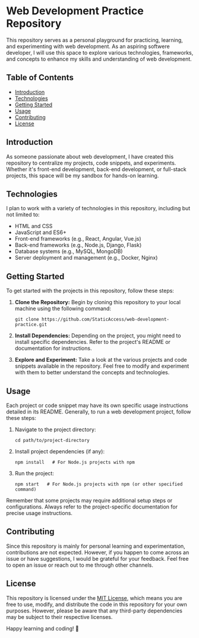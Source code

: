 # Web Development Practice Repository

This repository serves as a personal playground for practicing, learning, and experimenting with web development. As an aspiring softwere developer, I will use this space to explore various technologies, frameworks, and concepts to enhance my skills and understanding of web development.

## Table of Contents

- [Introduction](#introduction)
- [Technologies](#technologies)
- [Getting Started](#getting-started)
- [Usage](#usage)
- [Contributing](#contributing)
- [License](#license)

## Introduction

As someone passionate about web development, I have created this repository to centralize my projects, code snippets, and experiments. Whether it's front-end development, back-end development, or full-stack projects, this space will be my sandbox for hands-on learning.

## Technologies

I plan to work with a variety of technologies in this repository, including but not limited to:

- HTML and CSS
- JavaScript and ES6+
- Front-end frameworks (e.g., React, Angular, Vue.js)
- Back-end frameworks (e.g., Node.js, Django, Flask)
- Database systems (e.g., MySQL, MongoDB)
- Server deployment and management (e.g., Docker, Nginx)

## Getting Started

To get started with the projects in this repository, follow these steps:

1. **Clone the Repository:** Begin by cloning this repository to your local machine using the following command:
   ```
   git clone https://github.com/StaticAccess/web-development-practice.git
   ```

2. **Install Dependencies:** Depending on the project, you might need to install specific dependencies. Refer to the project's README or documentation for instructions.

3. **Explore and Experiment:** Take a look at the various projects and code snippets available in the repository. Feel free to modify and experiment with them to better understand the concepts and technologies.

## Usage

Each project or code snippet may have its own specific usage instructions detailed in its README. Generally, to run a web development project, follow these steps:

1. Navigate to the project directory:
   ```
   cd path/to/project-directory
   ```

2. Install project dependencies (if any):
   ```
   npm install   # For Node.js projects with npm
   ```

3. Run the project:
   ```
   npm start   # For Node.js projects with npm (or other specified command)
   ```

Remember that some projects may require additional setup steps or configurations. Always refer to the project-specific documentation for precise usage instructions.

## Contributing

Since this repository is mainly for personal learning and experimentation, contributions are not expected. However, if you happen to come across an issue or have suggestions, I would be grateful for your feedback. Feel free to open an issue or reach out to me through other channels.

## License

This repository is licensed under the [MIT License](LICENSE), which means you are free to use, modify, and distribute the code in this repository for your own purposes. However, please be aware that any third-party dependencies may be subject to their respective licenses.

Happy learning and coding! 🚀
